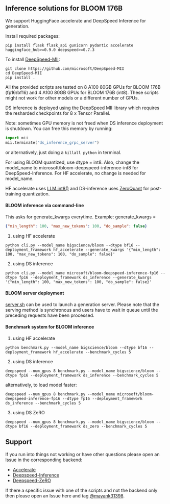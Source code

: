 ## Inference solutions for BLOOM 176B

We support HuggingFace accelerate and DeepSpeed Inference for generation.

Install required packages:

```shell
pip install flask flask_api gunicorn pydantic accelerate huggingface_hub>=0.9.0 deepspeed>=0.7.3
```
To install [DeepSpeed-MII](https://github.com/microsoft/DeepSpeed-MII):
```shell
git clone https://github.com/microsoft/DeepSpeed-MII
cd DeepSpeed-MII
pip install .
```

All the provided scripts are tested on 8 A100 80GB GPUs for BLOOM 176B (fp16/bf16) and 4 A100 80GB GPUs for BLOOM 176B (int8). These scripts might not work for other models or a different number of GPUs.

DS inference is deployed using the DeepSpeed MII library which requires the resharded checkpoints for 8 x Tensor Parallel.

Note: sometimes GPU memory is not freed when DS inference deployment is shutdown. You can free this memory by running:
```python
import mii
mii.terminate("ds_inference_grpc_server")
```
or alternatively, just doing a `killall python` in terminal.

For using BLOOM quantized, use dtype = int8. Also, change the model_name to microsoft/bloom-deepspeed-inference-int8 for DeepSpeed-Inference. For HF accelerate, no change is needed for model_name.

HF accelerate uses [LLM.int8()](https://arxiv.org/abs/2208.07339) and DS-inference uses [ZeroQuant](https://arxiv.org/abs/2206.01861) for post-training quantization.

#### BLOOM inference via command-line

This asks for generate_kwargs everytime.
Example: generate_kwargs =
```json
{"min_length": 100, "max_new_tokens": 100, "do_sample": false}
```

1. using HF accelerate
```shell
python cli.py --model_name bigscience/bloom --dtype bf16 --deployment_framework hf_accelerate --generate_kwargs '{"min_length": 100, "max_new_tokens": 100, "do_sample": false}'
```

2. using DS inference
```shell
python cli.py --model_name microsoft/bloom-deepspeed-inference-fp16 --dtype fp16 --deployment_framework ds_inference --generate_kwargs '{"min_length": 100, "max_new_tokens": 100, "do_sample": false}'
```

#### BLOOM server deployment

[server.sh](server.sh) can be used to launch a generation server. Please note that the serving method is synchronous and users have to wait in queue until the preceding requests have been processed.

#### Benchmark system for BLOOM inference

1. using HF accelerate
```shell
python benchmark.py --model_name bigscience/bloom --dtype bf16 --deployment_framework hf_accelerate --benchmark_cycles 5
```

2. using DS inference
```shell
deepspeed --num_gpus 8 benchmark.py --model_name bigscience/bloom --dtype fp16 --deployment_framework ds_inference --benchmark_cycles 5
```
alternatively, to load model faster:
```shell
deepspeed --num_gpus 8 benchmark.py --model_name microsoft/bloom-deepspeed-inference-fp16 --dtype fp16 --deployment_framework ds_inference --benchmark_cycles 5
```

3. using DS ZeRO
```shell
deepspeed --num_gpus 8 benchmark.py --model_name bigscience/bloom --dtype bf16 --deployment_framework ds_zero --benchmark_cycles 5
```

## Support


If you run into things not working or have other questions please open an Issue in the corresponding backend:

- [Accelerate](https://github.com/huggingface/accelerate/issues)
- [Deepspeed-Inference](https://github.com/microsoft/DeepSpeed/issues)
- [Deepspeed-ZeRO](https://github.com/microsoft/DeepSpeed/issues)

If there a specific issue with one of the scripts and not the backend only then please open an Issue here and tag [@mayank31398](https://github.com/mayank31398).
